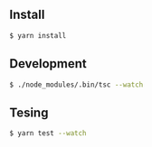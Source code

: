 ## Install

```bash
$ yarn install
```

## Development

```bash
$ ./node_modules/.bin/tsc --watch
```

## Tesing

```bash
$ yarn test --watch
```
